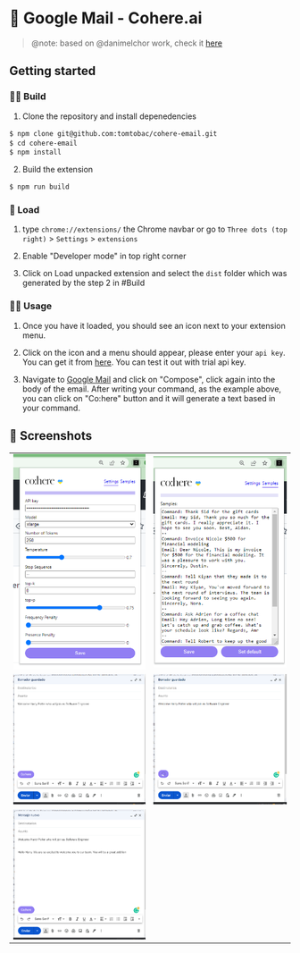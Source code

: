 # 🤖 Google Mail - Cohere.ai

> @note: based on @danimelchor work, check it [here](https://github.com/danimelchor/gpt3-email)

## Getting started

### 👷‍♀️ Build

1. Clone the repository and install depenedencies

```bash
$ npm clone git@github.com:tomtobac/cohere-email.git
$ cd cohere-email
$ npm install
```

2. Build the extension

```bash
$ npm run build
```

### 🎒 Load

1. type `chrome://extensions/` the Chrome navbar or go to `Three dots (top right)` > `Settings` > `extensions`

2. Enable "Developer mode" in top right corner

3. Click on Load unpacked extension and select the `dist` folder which was generated by the step 2 in #Build

### 👨‍🏫 Usage

1. Once you have it loaded, you should see an icon next to your extension menu.

2. Click on the icon and a menu should appear, please enter your `api key`. You can get it from [here](https://dashboard.cohere.ai/api-keys). You can test it out with trial api key.

3. Navigate to [Google Mail](https://mail.google.com/) and click on "Compose", click again into the body of the email. After writing your command, as the example above, you can click on "Co:here" button and it will generate a text based in your command.

## 📸 Screenshots

|                                                     |                                                  |
| --------------------------------------------------- | ------------------------------------------------ |
| !["Settings Page"](./img/settings.png)              | !["Samples Page"](./img/samples.png)             |
| !["Mail with Cohere button"](./img/mail_clean.png)  | !["Generate is loading"](./img/mail_loading.png) |
| !["Mail redacted with AI"](./img/mail_redacted.png) |                                                  |
